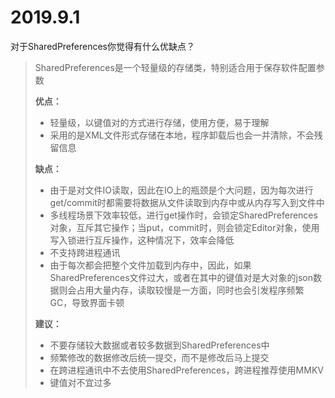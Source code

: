 # 2019.9.1
对于SharedPreferences你觉得有什么优缺点？
> SharedPreferences是一个轻量级的存储类，特别适合用于保存软件配置参数
>
> **优点：**
> - 轻量级，以键值对的方式进行存储，使用方便，易于理解
> - 采用的是XML文件形式存储在本地，程序卸载后也会一并清除，不会残留信息
>
> **缺点：**
>
> - 由于是对文件IO读取，因此在IO上的瓶颈是个大问题，因为每次进行get/commit时都需要将数据从文件读取到内存中或从内存写入到文件中
> - 多线程场景下效率较低，进行get操作时，会锁定SharedPreferences对象，互斥其它操作；当put，commit时，则会锁定Editor对象，使用写入锁进行互斥操作，这种情况下，效率会降低
> - 不支持跨进程通讯
> - 由于每次都会把整个文件加载到内存中，因此，如果SharedPreferences文件过大，或者在其中的键值对是大对象的json数据则会占用大量内存，读取较慢是一方面，同时也会引发程序频繁GC，导致界面卡顿
>
> **建议：**
> - 不要存储较大数据或者较多数据到SharedPreferences中
> - 频繁修改的数据修改后统一提交，而不是修改后马上提交
> - 在跨进程通讯中不去使用SharedPreferences，跨进程推荐使用MMKV
> - 键值对不宜过多
>

